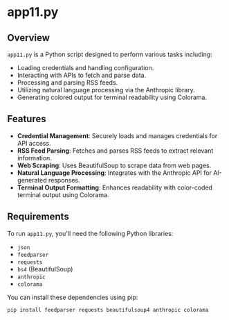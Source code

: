 # app11.py

## Overview

`app11.py` is a Python script designed to perform various tasks including:

- Loading credentials and handling configuration.
- Interacting with APIs to fetch and parse data.
- Processing and parsing RSS feeds.
- Utilizing natural language processing via the Anthropic library.
- Generating colored output for terminal readability using Colorama.

## Features

- **Credential Management**: Securely loads and manages credentials for API access.
- **RSS Feed Parsing**: Fetches and parses RSS feeds to extract relevant information.
- **Web Scraping**: Uses BeautifulSoup to scrape data from web pages.
- **Natural Language Processing**: Integrates with the Anthropic API for AI-generated responses.
- **Terminal Output Formatting**: Enhances readability with color-coded terminal output using Colorama.

## Requirements

To run `app11.py`, you'll need the following Python libraries:

- `json`
- `feedparser`
- `requests`
- `bs4` (BeautifulSoup)
- `anthropic`
- `colorama`

You can install these dependencies using pip:

```bash
pip install feedparser requests beautifulsoup4 anthropic colorama
